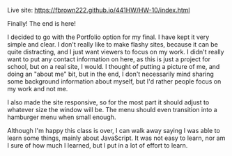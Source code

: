 Live site: https://fbrown222.github.io/441HW/HW-10/index.html


Finally! The end is here!

I decided to go with the Portfolio option for my final. I have kept it very simple and clear. I don't really like to make flashy sites, because it can be quite distracting, and I just want viewers to focus on my work. I didn't really want to put any contact information on here, as this is just a project for school, but on a real site, I would. I thought of putting a picture of me, and doing an "about me" bit, but in the end, I don't necessarily mind sharing some background information about myself, but I'd rather people focus on my work and not me.

I also made the site responsive, so for the most part it should adjust to whatever size the window will be. The menu should even transition into a hamburger menu when small enough. 

Although I'm happy this class is over, I can walk away saying I was able to learn some things, mainly about JavaScript. It was not easy to learn, nor am I sure of how much I learned, but I put in a lot of effort to learn.
